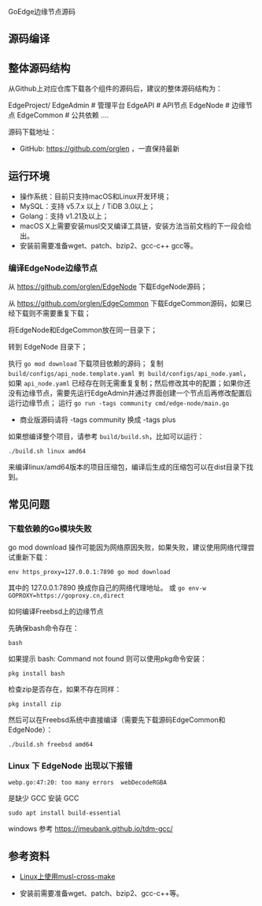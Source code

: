 GoEdge边缘节点源码

## 源码编译

## 整体源码结构
从Github上对应仓库下载各个组件的源码后，建议的整体源码结构为：

EdgeProject/
   EdgeAdmin     # 管理平台
   EdgeAPI       # API节点
   EdgeNode      # 边缘节点
   EdgeCommon    # 公共依赖
   ....


源码下载地址：

* GitHub: https://github.com/orglen ，一直保持最新

## 运行环境

* 操作系统：目前只支持macOS和Linux开发环境；
* MySQL：支持 v5.7.x 以上 / TiDB 3.0以上；
* Golang：支持 v1.21及以上；
* macOS X上需要安装musl交叉编译工具链，安装方法当前文档的下一段会给出。
* 安装前需要准备wget、patch、bzip2、gcc-c++ gcc等。



### 编译EdgeNode边缘节点

从 https://github.com/orglen/EdgeNode 下载EdgeNode源码；

从 https://github.com/orglen/EdgeCommon 下载EdgeCommon源码，如果已经下载则不需要重复下载；

将EdgeNode和EdgeCommon放在同一目录下；

转到 EdgeNode 目录下；

执行 `go mod download` 下载项目依赖的源码；
复制 `build/configs/api_node.template.yaml 到 build/configs/api_node.yaml`，如果 `api_node.yaml` 已经存在则无需重复复制；然后修改其中的配置；如果你还没有边缘节点，需要先运行EdgeAdmin并通过界面创建一个节点后再修改配置后运行边缘节点；
运行 `go run -tags community cmd/edge-node/main.go`

* 商业版源码请将 -tags community 换成 -tags plus

如果想编译整个项目，请参考 `build/build.sh`，比如可以运行：

`./build.sh linux amd64`

来编译linux/amd64版本的项目压缩包，编译后生成的压缩包可以在dist目录下找到。


## 常见问题


### 下载依赖的Go模块失败

go mod download 操作可能因为网络原因失败，如果失败，建议使用网络代理尝试重新下载：

`env https_proxy=127.0.0.1:7890 go mod download`

其中的 127.0.0.1:7890 换成你自己的网络代理地址。
或
`go env-w GOPROXY=https://goproxy.cn,direct`

如何编译Freebsd上的边缘节点

先确保bash命令存在：

`bash`

如果提示 bash: Command not found 则可以使用pkg命令安装：

`pkg install bash`

检查zip是否存在，如果不存在同样：

`pkg install zip`

然后可以在Freebsd系统中直接编译（需要先下载源码EdgeCommon和EdgeNode）：

`./build.sh freebsd amd64`


### Linux 下 EdgeNode 出现以下报错 

`webp.go:47:20: too many errors  webDecodeRGBA`

是缺少 GCC 安装 GCC

`sudo apt install build-essential`

windows 参考
https://jmeubank.github.io/tdm-gcc/




## 参考资料

* [Linux上使用musl-cross-make](https://github.com/richfelker/musl-cross-make)

* 安装前需要准备wget、patch、bzip2、gcc-c++等。

